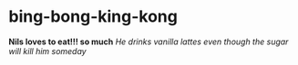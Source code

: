 # bing-bong-king-kong
**Nils loves to eat!!! so much**
*He drinks vanilla lattes even though the sugar will kill him someday*
